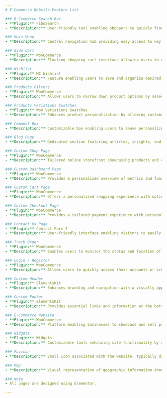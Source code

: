 ```yaml
---
# E-Commerce Website Feature List

### E-Commerce Search Bar
- **Plugin:** FiboSearch
- **Description:** User-friendly tool enabling shoppers to quickly find products by entering keywords, enhancing their shopping experience.

### Main Menu
- **Description:** Central navigation hub providing easy access to key sections and features of the website.

### Side Cart
- **Plugin:** WooCommerce
- **Description:** Floating shopping cart interface allowing users to view and manage selected items without leaving the current page, streamlining the online shopping experience.

### Wishlist
- **Plugin:** MC Wishlist
- **Description:** Feature enabling users to save and organize desired products for future consideration or purchase, enhancing the shopping experience.

### Products Filters
- **Plugin:** WooCommerce
- **Description:** Allows users to narrow down product options by selecting specific criteria, improving the shopping experience and facilitating quick product discovery.

### Products Variations Swatches
- **Plugin:** Woo Variations Swatches
- **Description:** Enhances product personalization by allowing customers to choose different attributes (e.g., size, color, style) directly from product pages.

### Comment Box
- **Description:** Customizable box enabling users to leave personalized feedback or messages, fostering engagement and interaction on the website.

### Blog Page
- **Description:** Dedicated section featuring articles, insights, and updates to foster community engagement and share valuable information with readers.

### Custom Shop Page
- **Plugin:** WooCommerce
- **Description:** Tailored online storefront showcasing products and collections with unique layouts and features to enhance the shopping experience.

### Custom Dashboard Page
- **Plugin:** WooCommerce
- **Description:** Provides a personalized overview of metrics and functionalities, allowing users to efficiently track and manage their activities in one centralized location.

### Custom Cart Page
- **Plugin:** WooCommerce
- **Description:** Offers a personalized shopping experience with options to manage and modify selected items, enhancing user convenience during the checkout process.

### Custom Checkout Page
- **Plugin:** WooCommerce
- **Description:** Provides a tailored payment experience with personalized fields and seamless integration, optimizing user flow and convenience.

### Contact Us Page
- **Plugin:** Contact Form 7
- **Description:** User-friendly interface enabling visitors to easily connect with support or provide feedback.

### Track Order
- **Plugin:** WooCommerce
- **Description:** Enables users to monitor the status and location of their orders or shipments from origin to destination.

### Login / Register
- **Plugin:** WooCommerce
- **Description:** Allows users to quickly access their accounts or create new ones without leaving the current page, streamlining the user experience.

### Custom Header
- **Plugin:** ElementsKit
- **Description:** Enhances branding and navigation with a visually appealing header that introduces users to the website's content.

### Custom Footer
- **Plugin:** ElementsKit
- **Description:** Provides essential links and information at the bottom of each page, enhancing user navigation and providing a polished conclusion to the website's layout.

### E-Commerce Website
- **Plugin:** WooCommerce
- **Description:** Platform enabling businesses to showcase and sell products online, providing a seamless shopping experience with secure transactions and convenient browsing.

### Widgets
- **Plugin:** Widgets
- **Description:** Customizable tools enhancing site functionality by allowing users to easily add content and features to sidebars and footers.

### Favicon
- **Description:** Small icon associated with the website, typically displayed in the browser tab or bookmark list to visually identify the site.

### Map
- **Description:** Visual representation of geographic information showing spatial relationships between locations, features, and data.

### Note
- All pages are designed using Elementor.

---
```

